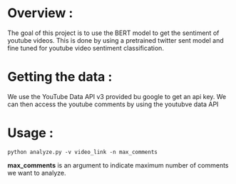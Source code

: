 # Overview :
The goal of this project is to use the BERT model to get the sentiment of youtube videos. This is done by using a pretrained twitter sent model and fine tuned for youtube video sentiment classification. 
# Getting the data :
We use the YouTube Data API v3 provided bu google to get an api key. We can then access the youtube comments by using the youtubve data API
# Usage :
```
python analyze.py -v video_link -n max_comments
```
**max_comments** is an argument to indicate maximum number of comments we want to analyze.